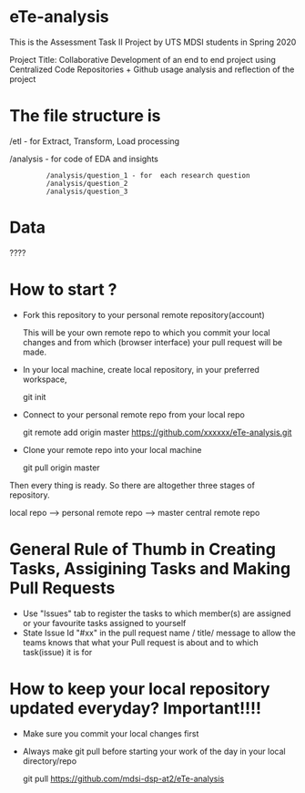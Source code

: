 # eTe-analysis

This is the Assessment Task II Project by UTS MDSI students in Spring 2020

Project Title: Collaborative Development of an end to end project using Centralized Code Repositories + Github usage analysis and reflection of the project

# The file structure is 

/etl - for Extract, Transform, Load processing

/analysis - for code of EDA and insights

             /analysis/question_1 - for  each research question
             /analysis/question_2
             /analysis/question_3
             
             
 # Data 
 ????
 
 # How to start ?
 - Fork this repository to your personal remote repository(account)
 
     This will be your own remote repo to which you commit your local changes and 
     from which (browser interface) your pull request will be made.
 
 - In your local machine, create local repository, 
    in your preferred workspace,
    
      git init
      
 - Connect to your personal remote repo from your local repo
 
      git remote add origin master https://github.com/xxxxxx/eTe-analysis.git
 
 - Clone your remote repo into your local machine
 
      git pull origin master 
      
  Then every thing is ready. So there are altogether three stages of repository.
  
  local repo --> personal remote repo --> master central remote repo
 
 
 # General Rule of Thumb in Creating Tasks, Assigining Tasks and Making Pull Requests
 
- Use "Issues" tab to register the tasks to which member(s) are assigned or your favourite tasks assigned to yourself
- State Issue Id  "#xx" in the pull request name / title/ message to allow the teams knows that what your Pull request is about and to which task(issue) it is for

# How to keep your local repository updated everyday? Important!!!!

- Make sure you commit your local changes first
- Always make git pull before starting your work of the day in your local directory/repo

    git pull https://github.com/mdsi-dsp-at2/eTe-analysis


